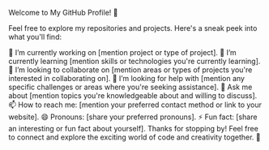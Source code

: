 Welcome to My GitHub Profile! 👋
<!--
**GS-Delfim/GS-Delfim** is a ✨ _special_ ✨ repository because its `README.md` (this file) appears on your GitHub profile.

Here's a glimpse into what you can find here:

- 🔭 I’m currently working on [mention project or type of project].
- 🌱 I’m currently learning [mention skills or technologies you're currently learning].
- 👯 I’m looking to collaborate on [mention areas or types of projects you're interested in collaborating on].
- 🤔 I’m looking for help with [mention any specific challenges or areas where you're seeking assistance].
- 💬 Ask me about [mention topics you're knowledgeable about and willing to discuss].
- 📫 How to reach me: [mention your preferred contact method or link to your website].
- 😄 Pronouns: [share your preferred pronouns].
- ⚡ Fun fact: [share an interesting or fun fact about yourself].
-->
Feel free to explore my repositories and projects. Here's a sneak peek into what you'll find:

🔭 I’m currently working on [mention project or type of project].
🌱 I’m currently learning [mention skills or technologies you're currently learning].
👯 I’m looking to collaborate on [mention areas or types of projects you're interested in collaborating on].
🤔 I’m looking for help with [mention any specific challenges or areas where you're seeking assistance].
💬 Ask me about [mention topics you're knowledgeable about and willing to discuss].
📫 How to reach me: [mention your preferred contact method or link to your website].
😄 Pronouns: [share your preferred pronouns].
⚡ Fun fact: [share an interesting or fun fact about yourself].
Thanks for stopping by! Feel free to connect and explore the exciting world of code and creativity together. 🚀
